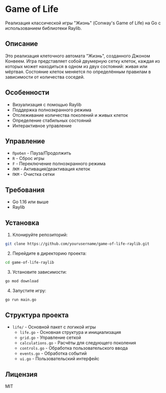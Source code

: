# Game of Life

Реализация классической игры "Жизнь" (Conway's Game of Life) на Go с использованием библиотеки Raylib.

## Описание

Это реализация клеточного автомата "Жизнь", созданного Джоном Конвеем. Игра представляет собой двумерную сетку клеток, каждая из которых может находиться в одном из двух состояний: живая или мёртвая. Состояние клеток меняется по определённым правилам в зависимости от количества соседей.

## Особенности

-   Визуализация с помощью Raylib
-   Поддержка полноэкранного режима
-   Отслеживание количества поколений и живых клеток
-   Определение стабильных состояний
-   Интерактивное управление

## Управление

-   `Пробел` - Пауза/Продолжить
-   `R` - Сброс игры
-   `F` - Переключение полноэкранного режима
-   `ЛКМ` - Активация/деактивация клеток
-   `ПКМ` - Очистка сетки

## Требования

-   Go 1.16 или выше
-   Raylib

## Установка

1. Клонируйте репозиторий:

```bash
git clone https://github.com/yourusername/game-of-life-raylib.git
```

2. Перейдите в директорию проекта:

```bash
cd game-of-life-raylib
```

3. Установите зависимости:

```bash
go mod download
```

4. Запустите игру:

```bash
go run main.go
```

## Структура проекта

-   `life/` - Основной пакет с логикой игры
    -   `life.go` - Основная структура и инициализация
    -   `grid.go` - Управление сеткой
    -   `calculations.go` - Расчёты для следующего поколения
    -   `controls.go` - Обработка пользовательского ввода
    -   `events.go` - Обработка событий
    -   `ui.go` - Пользовательский интерфейс

## Лицензия

MIT
